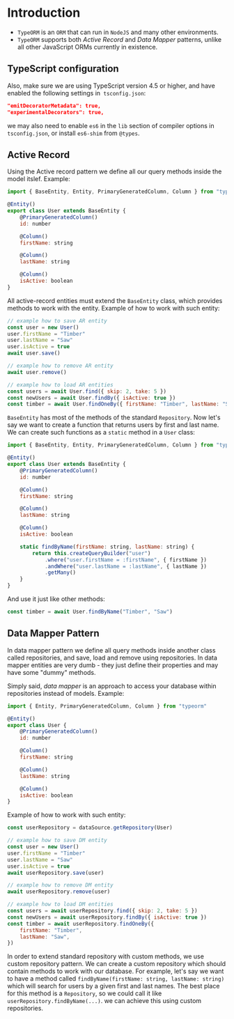 # Introduction

- ``TypeORM`` is an ``ORM`` that can run in ``NodeJS`` and many other environments. 
- ``TypeORM`` supports both _Active Record_ and _Data Mapper_ patterns, unlike all other JavaScript ORMs currently in existence. 

## TypeScript configuration
Also, make sure we are using TypeScript version 4.5 or higher, and have enabled the following settings in`` tsconfig.json``:

```json
"emitDecoratorMetadata": true,  
"experimentalDecorators": true,
```
we may also need to enable ``es6`` in the ``lib`` section of compiler options in `` tsconfig.json``, or install ``es6-shim`` from ``@types``.

## Active Record
Using the Active record pattern we define all our query methods inside the model itslef. 
Example: 
```js
import { BaseEntity, Entity, PrimaryGeneratedColumn, Column } from "typeorm"

@Entity()
export class User extends BaseEntity {
    @PrimaryGeneratedColumn()
    id: number

    @Column()
    firstName: string

    @Column()
    lastName: string

    @Column()
    isActive: boolean
}
```

All active-record entities must extend the ``BaseEntity`` class, which provides methods to work with the entity. Example of how to work with such entity:
```js
// example how to save AR entity
const user = new User()
user.firstName = "Timber"
user.lastName = "Saw"
user.isActive = true
await user.save()

// example how to remove AR entity
await user.remove()

// example how to load AR entities
const users = await User.find({ skip: 2, take: 5 })
const newUsers = await User.findBy({ isActive: true })
const timber = await User.findOneBy({ firstName: "Timber", lastName: "Saw" })
```
``BaseEntity`` has most of the methods of the standard ``Repository``.
Now let's say we want to create a function that returns users by first and last name. We can create such functions as a ``static`` method in a ``User`` class:
```js
import { BaseEntity, Entity, PrimaryGeneratedColumn, Column } from "typeorm"

@Entity()
export class User extends BaseEntity {
    @PrimaryGeneratedColumn()
    id: number

    @Column()
    firstName: string

    @Column()
    lastName: string

    @Column()
    isActive: boolean

    static findByName(firstName: string, lastName: string) {
        return this.createQueryBuilder("user")
            .where("user.firstName = :firstName", { firstName })
            .andWhere("user.lastName = :lastName", { lastName })
            .getMany()
    }
}
```
And use it just like other methods:
```js
const timber = await User.findByName("Timber", "Saw")
```

## Data Mapper Pattern 
In data mapper pattern we define all query methods inside another class called repositories, and save, load and remove using repositories. In data mapper entities are very dumb - they just define their properties and may have some "dummy" methods.

Simply said, _data mapper_ is an approach to access your database within repositories instead of models. 
Example:
```js
import { Entity, PrimaryGeneratedColumn, Column } from "typeorm"

@Entity()
export class User {
    @PrimaryGeneratedColumn()
    id: number

    @Column()
    firstName: string

    @Column()
    lastName: string

    @Column()
    isActive: boolean
}
```

Example of how to work with such entity:
```js
const userRepository = dataSource.getRepository(User)

// example how to save DM entity
const user = new User()
user.firstName = "Timber"
user.lastName = "Saw"
user.isActive = true
await userRepository.save(user)

// example how to remove DM entity
await userRepository.remove(user)

// example how to load DM entities
const users = await userRepository.find({ skip: 2, take: 5 })
const newUsers = await userRepository.findBy({ isActive: true })
const timber = await userRepository.findOneBy({
    firstName: "Timber",
    lastName: "Saw",
})
```
In order to extend standard repository with custom methods, we use custom repository pattern. 
We can create a custom repository which should contain methods to work with our database. For example, let's say we want to have a method called ``findByName(firstName: string, lastName: string)`` which will search for users by a given first and last names. The best place for this method is a ``Repository``, so we could call it like ``userRepository.findByName(...)``. we can achieve this using custom repositories.